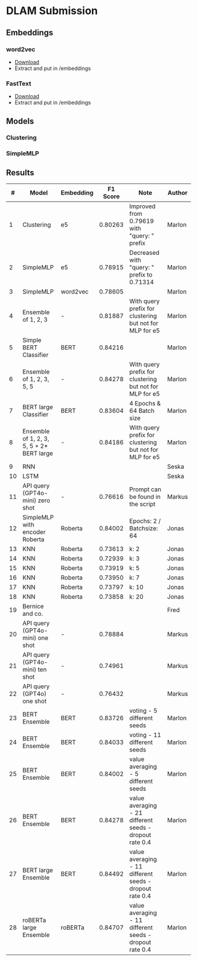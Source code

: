 # DLAM Submission
## Embeddings
### word2vec
- [Download](https://drive.google.com/file/d/0B7XkCwpI5KDYNlNUTTlSS21pQmM/edit?resourcekey=0-wjGZdNAUop6WykTtMip30g)
- Extract and put in /embeddings

### FastText
- [Download](https://dl.fbaipublicfiles.com/fasttext/vectors-english/wiki-news-300d-1M.vec.zip)
- Extract and put in /embeddings

## Models
### Clustering

### SimpleMLP


## Results
| #  | Model                                     | Embedding | F1 Score | Note                                                    | Author |
|----|-------------------------------------------|-----------|----------|---------------------------------------------------------|--------|
| 1  | Clustering                                | e5        | 0.80263  | Improved from 0.79619 with "query: " prefix             | Marlon |
| 2  | SimpleMLP                                 | e5        | 0.78915  | Decreased with "query: " prefix to 0.71314              | Marlon |
| 3  | SimpleMLP                                 | word2vec  | 0.78605  |                                                         | Marlon |
| 4  | Ensemble of 1, 2, 3                       | -         | 0.81887  | With query prefix for clustering but not for MLP for e5 | Marlon |
| 5  | Simple BERT Classifier                    | BERT      | 0.84216  |                                                         | Marlon |
| 6  | Ensemble of 1, 2, 3, 5, 5                 | -         | 0.84278  | With query prefix for clustering but not for MLP for e5 | Marlon |
| 7  | BERT large Classifier                     | BERT      | 0.83604  | 4 Epochs & 64 Batch size                                | Marlon |
| 8  | Ensemble of 1, 2, 3, 5, 5 + 2* BERT large | -         | 0.84186  | With query prefix for clustering but not for MLP for e5 | Marlon |
| 9  | RNN                                       |           |          |                                                         | Seska  |
| 10 | LSTM                                      |           |          |                                                         | Seska  |
| 11 | API query (GPT4o-mini) zero shot          | -         | 0.76616  | Prompt can be found in the script                       | Markus |
| 12 | SimpleMLP with encoder Roberta            | Roberta   | 0.84002  | Epochs: 2 / Batchsize: 64                               | Jonas  |
| 13 | KNN                                       | Roberta   | 0.73613  | k: 2                                                    | Jonas  |
| 14 | KNN                                       | Roberta   | 0.72939  | k: 3                                                    | Jonas  |
| 15 | KNN                                       | Roberta   | 0.73919  | k: 5                                                    | Jonas  |
| 16 | KNN                                       | Roberta   | 0.73950  | k: 7                                                    | Jonas  |
| 17 | KNN                                       | Roberta   | 0.73797  | k: 10                                                   | Jonas  |
| 18 | KNN                                       | Roberta   | 0.73858  | k: 20                                                   | Jonas  |
| 19 | Bernice and co.                           |           |          |                                                         | Fred   |
| 20 | API query (GPT4o-mini) one shot           | -         | 0.78884  |                                                         | Markus |
| 21 | API query (GPT4o-mini) ten shot           | -         | 0.74961  |                                                         | Markus |
| 22 | API query (GPT4o) one shot                | -         | 0.76432  |                                                         | Markus |
| 23 | BERT Ensemble                             | BERT      | 0.83726  | voting - 5 different seeds                              | Marlon |
| 24 | BERT Ensemble                             | BERT      | 0.84033  | voting - 11 different seeds                             | Marlon |
| 25 | BERT Ensemble                             | BERT      | 0.84002  | value averaging - 5 different seeds                     | Marlon |
| 26 | BERT Ensemble                             | BERT      | 0.84278  | value averaging - 21 different seeds - dropout rate 0.4 | Marlon |
| 27 | BERT large Ensemble                       | BERT      | 0.84492  | value averaging - 11 different seeds - dropout rate 0.4 | Marlon |
| 28 | roBERTa large Ensemble                    | roBERTa   | 0.84707  | value averaging - 11 different seeds - dropout rate 0.4 | Marlon |
